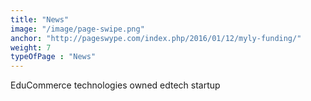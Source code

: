 ```yaml
---
title: "News"
image: "/image/page-swipe.png"
anchor: "http://pageswype.com/index.php/2016/01/12/myly-funding/"  
weight: 7
typeOfPage : "News"
---
```


<p>EduCommerce technologies owned edtech startup </p>

